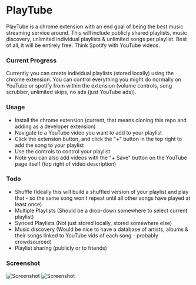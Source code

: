 # PlayTube

PlayTube is a chrome extension with an end goal of being the best music streaming service around.  This will include publicly shared playlists, music discovery, unlimited individual playlists & unlimited songs per playlist.  Best of all, it will be entirely free.  Think Spotify with YouTube videos.


### Current Progress

Currently you can create individual playlists (stored locally) using the chrome extension.  You can control everything you might do normally on YouTube or spotify from within the extension (volume controls, song scrubber, unlimited skips, no ads (just YouTube ads)).


### Usage

* Install the chrome extension (current, that means cloning this repo and adding as a developer extension)
* Navigate to a YouTube video you want to add to your playlist
* Click the extension button, and click the "+" button in the top right to add the song to your playlist
* Use the controls to control your playlist
* Note you can also add videos with the "+ Save" button on the YouTube page itself (top right of video description)

### Todo

* Shuffle (Ideally this will build a shuffled version of your playlist and play that - so the same song won't repeat until all other songs have played at least once)
* Multiple Playlists (Should be a drop-down somewhere to select current playlist)
* Synced Playlists (Not just stored locally, stored somewhere else)
* Music discovery (Would be nice to have a database of artists, albums & their songs linked to YouTube vids of each song - probably crowdsourced)
* Playlist sharing (publicly or to friends)


### Screenshot

![Screenshot](http://i.imgur.com/2AndhGc.png)
![Screenshot](http://i.imgur.com/3ZRDMlE.png)

